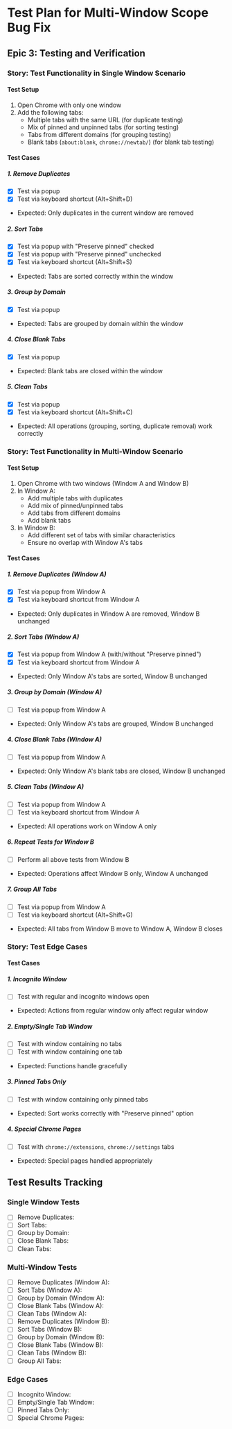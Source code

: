 # Test Plan for Multi-Window Scope Bug Fix

## Epic 3: Testing and Verification

### Story: Test Functionality in Single Window Scenario

#### Test Setup
1. Open Chrome with only one window
2. Add the following tabs:
   - Multiple tabs with the same URL (for duplicate testing)
   - Mix of pinned and unpinned tabs (for sorting testing)
   - Tabs from different domains (for grouping testing)
   - Blank tabs (`about:blank`, `chrome://newtab/`) (for blank tab testing)

#### Test Cases

##### 1. Remove Duplicates
- [x] Test via popup
- [x] Test via keyboard shortcut (Alt+Shift+D)
- Expected: Only duplicates in the current window are removed

##### 2. Sort Tabs
- [x] Test via popup with "Preserve pinned" checked
- [x] Test via popup with "Preserve pinned" unchecked
- [x] Test via keyboard shortcut (Alt+Shift+S)
- Expected: Tabs are sorted correctly within the window

##### 3. Group by Domain
- [x] Test via popup
- Expected: Tabs are grouped by domain within the window

##### 4. Close Blank Tabs
- [x] Test via popup
- Expected: Blank tabs are closed within the window

##### 5. Clean Tabs
- [x] Test via popup
- [x] Test via keyboard shortcut (Alt+Shift+C)
- Expected: All operations (grouping, sorting, duplicate removal) work correctly

### Story: Test Functionality in Multi-Window Scenario

#### Test Setup
1. Open Chrome with two windows (Window A and Window B)
2. In Window A:
   - Add multiple tabs with duplicates
   - Add mix of pinned/unpinned tabs
   - Add tabs from different domains
   - Add blank tabs
3. In Window B:
   - Add different set of tabs with similar characteristics
   - Ensure no overlap with Window A's tabs

#### Test Cases

##### 1. Remove Duplicates (Window A)
- [x] Test via popup from Window A
- [x] Test via keyboard shortcut from Window A
- Expected: Only duplicates in Window A are removed, Window B unchanged

##### 2. Sort Tabs (Window A)
- [x] Test via popup from Window A (with/without "Preserve pinned")
- [x] Test via keyboard shortcut from Window A
- Expected: Only Window A's tabs are sorted, Window B unchanged

##### 3. Group by Domain (Window A)
- [ ] Test via popup from Window A
- Expected: Only Window A's tabs are grouped, Window B unchanged

##### 4. Close Blank Tabs (Window A)
- [ ] Test via popup from Window A
- Expected: Only Window A's blank tabs are closed, Window B unchanged

##### 5. Clean Tabs (Window A)
- [ ] Test via popup from Window A
- [ ] Test via keyboard shortcut from Window A
- Expected: All operations work on Window A only

##### 6. Repeat Tests for Window B
- [ ] Perform all above tests from Window B
- Expected: Operations affect Window B only, Window A unchanged

##### 7. Group All Tabs
- [ ] Test via popup from Window A
- [ ] Test via keyboard shortcut (Alt+Shift+G)
- Expected: All tabs from Window B move to Window A, Window B closes

### Story: Test Edge Cases

#### Test Cases

##### 1. Incognito Window
- [ ] Test with regular and incognito windows open
- Expected: Actions from regular window only affect regular window

##### 2. Empty/Single Tab Window
- [ ] Test with window containing no tabs
- [ ] Test with window containing one tab
- Expected: Functions handle gracefully

##### 3. Pinned Tabs Only
- [ ] Test with window containing only pinned tabs
- Expected: Sort works correctly with "Preserve pinned" option

##### 4. Special Chrome Pages
- [ ] Test with `chrome://extensions`, `chrome://settings` tabs
- Expected: Special pages handled appropriately

## Test Results Tracking

### Single Window Tests
- [ ] Remove Duplicates: 
- [ ] Sort Tabs: 
- [ ] Group by Domain: 
- [ ] Close Blank Tabs: 
- [ ] Clean Tabs: 

### Multi-Window Tests
- [ ] Remove Duplicates (Window A): 
- [ ] Sort Tabs (Window A): 
- [ ] Group by Domain (Window A): 
- [ ] Close Blank Tabs (Window A): 
- [ ] Clean Tabs (Window A): 
- [ ] Remove Duplicates (Window B): 
- [ ] Sort Tabs (Window B): 
- [ ] Group by Domain (Window B): 
- [ ] Close Blank Tabs (Window B): 
- [ ] Clean Tabs (Window B): 
- [ ] Group All Tabs: 

### Edge Cases
- [ ] Incognito Window: 
- [ ] Empty/Single Tab Window: 
- [ ] Pinned Tabs Only: 
- [ ] Special Chrome Pages: 